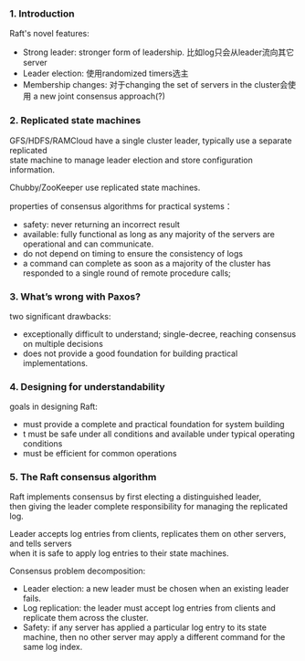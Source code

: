 ### 1. Introduction

Raft's novel features:
- Strong leader: stronger form of leadership. 比如log只会从leader流向其它server
- Leader election: 使用randomized timers选主
- Membership changes: 对于changing the set of servers in the cluster会使用 a new joint consensus approach(?)

### 2. Replicated state machines

GFS/HDFS/RAMCloud have a single cluster leader, typically use a separate replicated   
state machine to manage leader election and store configuration information.

Chubby/ZooKeeper use replicated state machines.

properties of consensus algorithms for practical systems： 
- safety: never returning an incorrect result
- available:  fully functional  as long as any majority of the servers are operational and can communicate. 
- do not depend on timing to ensure the consistency of logs
- a command can complete as soon as a majority of the cluster has responded to a single round of remote procedure calls;

### 3. What’s wrong with Paxos?

two significant drawbacks:
- exceptionally difficult to understand; single-decree, reaching consensus on multiple decisions
- does not provide a good foundation for building practical implementations.

### 4. Designing for understandability
goals in designing Raft:
- must provide a complete and practical foundation for system building
- t must be safe under all conditions and available under typical operating conditions
- must be efficient for common operations

### 5. The Raft consensus algorithm

Raft implements consensus by first electing a distinguished leader,   
then giving the leader complete responsibility for managing the replicated log.   

Leader accepts log entries from clients, replicates them on other servers, and tells servers   
when it is safe to apply log entries to their state machines.   

Consensus problem decomposition:
- Leader election: a new leader must be chosen when an existing leader fails.
- Log replication: the leader must accept log entries from clients and replicate them across the cluster.
- Safety: if any server has applied a particular log entry to its state machine, then no other server may
   apply a different command for the same log index.


